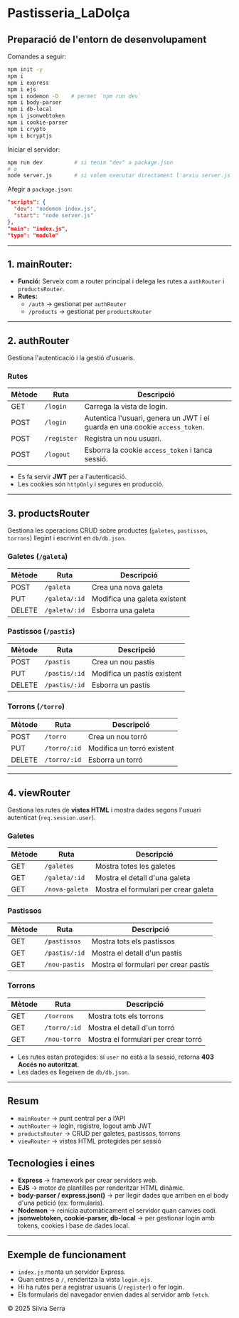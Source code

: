 # Pastisseria_LaDolça

## Preparació de l'entorn de desenvolupament

Comandes a seguir:

```bash
npm init -y
npm i
npm i express
npm i ejs
npm i nodemon -D    # permet `npm run dev`
npm i body-parser
npm i db-local
npm i jsonwebtoken
npm i cookie-parser
npm i crypto
npm i bcryptjs
```

Iniciar el servidor:

```bash
npm run dev          # si tenim "dev" a package.json
# o
node server.js       # si volem executar directament l'arxiu server.js
```

Afegir a `package.json`:

```json
"scripts": {
  "dev": "nodemon index.js",
  "start": "node server.js"
},
"main": "index.js",
"type": "module"
```
---

## 1. mainRouter:

- **Funció:** Serveix com a router principal i delega les rutes a `authRouter` i `productsRouter`.
- **Rutes:**  
  - `/auth` → gestionat per `authRouter`
  - `/products` → gestionat per `productsRouter`

---

## 2. authRouter

Gestiona l'autenticació i la gestió d'usuaris.

### Rutes

| Mètode | Ruta        | Descripció                                                                |
|--------|------------|----------------------------------------------------------------------------|
| GET    | `/login`   | Carrega la vista de login.                                                 |
| POST   | `/login`   | Autentica l'usuari, genera un JWT i el guarda en una cookie `access_token`.|
| POST   | `/register`| Registra un nou usuari.                                                    |
| POST   | `/logout`  | Esborra la cookie `access_token` i tanca sessió.                           |

- Es fa servir **JWT** per a l'autenticació.
- Les cookies són `httpOnly` i segures en producció.

---

## 3. productsRouter

Gestiona les operacions CRUD sobre productes (`galetes`, `pastissos`, `torrons`) llegint i escrivint en `db/db.json`.

### Galetes (`/galeta`)

| Mètode | Ruta          | Descripció                  |
|--------|---------------|-----------------------------|
| POST   | `/galeta`     | Crea una nova galeta        |
| PUT    | `/galeta/:id` | Modifica una galeta existent|
| DELETE | `/galeta/:id` | Esborra una galeta          |

### Pastissos (`/pastis`)

| Mètode | Ruta          | Descripció                  |
|--------|---------------|-----------------------------|
| POST   | `/pastis`     | Crea un nou pastís          |
| PUT    | `/pastis/:id` | Modifica un pastís existent |
| DELETE | `/pastis/:id` | Esborra un pastís           |

### Torrons (`/torro`)

| Mètode | Ruta          | Descripció                  |
|--------|---------------|-----------------------------|
| POST   | `/torro`      | Crea un nou torró           |
| PUT    | `/torro/:id`  | Modifica un torró existent  |
| DELETE | `/torro/:id`  | Esborra un torró            |

---

## 4. viewRouter

Gestiona les rutes de **vistes HTML** i mostra dades segons l'usuari autenticat (`req.session.user`).

### Galetes

| Mètode | Ruta            | Descripció                         |
|--------|----------------|-------------------------------------|
| GET    | `/galetes`     | Mostra totes les galetes            |
| GET    | `/galeta/:id`  | Mostra el detall d'una galeta       |
| GET    | `/nova-galeta` | Mostra el formulari per crear galeta|

### Pastissos

| Mètode | Ruta            | Descripció                          |
|--------|-----------------|-------------------------------------|
| GET    | `/pastissos`    | Mostra tots els pastissos           |
| GET    | `/pastis/:id`   | Mostra el detall d'un pastís        |
| GET    | `/nou-pastis`   | Mostra el formulari per crear pastís|

### Torrons

| Mètode | Ruta           | Descripció                         |
|--------|---------------|-------------------------------------|
| GET    | `/torrons`    | Mostra tots els torrons             |
| GET    | `/torro/:id`  | Mostra el detall d'un torró         |
| GET    | `/nou-torro`  | Mostra el formulari per crear torró |

- Les rutes estan protegides: si `user` no està a la sessió, retorna **403 Accés no autoritzat**.
- Les dades es llegeixen de `db/db.json`.

---

## Resum

- `mainRouter` → punt central per a l’API  
- `authRouter` → login, registre, logout amb JWT  
- `productsRouter` → CRUD per galetes, pastissos, torrons  
- `viewRouter` → vistes HTML protegides per sessió

## Tecnologies i eines

- **Express** → framework per crear servidors web.
- **EJS** → motor de plantilles per renderitzar HTML dinàmic.
- **body-parser / express.json()** → per llegir dades que arriben en el body d'una petició (ex: formularis).
- **Nodemon** → reinicia automàticament el servidor quan canvies codi.
- **jsonwebtoken, cookie-parser, db-local** → per gestionar login amb tokens, cookies i base de dades local.

---

## Exemple de funcionament

- `index.js` monta un servidor Express.
- Quan entres a `/`, renderitza la vista `login.ejs`.
- Hi ha rutes per a registrar usuaris (`/register`) o fer login.
- Els formularis del navegador envien dades al servidor amb `fetch`.

© 2025 Silvia Serra